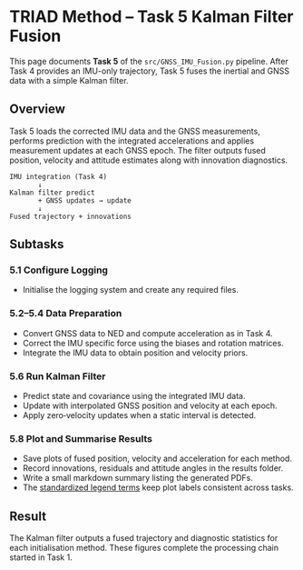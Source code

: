 # TRIAD Method – Task 5 Kalman Filter Fusion

This page documents **Task 5** of the `src/GNSS_IMU_Fusion.py` pipeline. After Task 4 provides an IMU-only trajectory, Task 5 fuses the inertial and GNSS data with a simple Kalman filter.

## Overview

Task 5 loads the corrected IMU data and the GNSS measurements, performs prediction with the integrated accelerations and applies measurement updates at each GNSS epoch. The filter outputs fused position, velocity and attitude estimates along with innovation diagnostics.

```
IMU integration (Task 4)
       ↓
Kalman filter predict
       + GNSS updates → update
       ↓
Fused trajectory + innovations
```

## Subtasks

### 5.1 Configure Logging
- Initialise the logging system and create any required files.

### 5.2–5.4 Data Preparation
- Convert GNSS data to NED and compute acceleration as in Task 4.
- Correct the IMU specific force using the biases and rotation matrices.
- Integrate the IMU data to obtain position and velocity priors.

### 5.6 Run Kalman Filter
- Predict state and covariance using the integrated IMU data.
- Update with interpolated GNSS position and velocity at each epoch.
- Apply zero‑velocity updates when a static interval is detected.

### 5.8 Plot and Summarise Results
- Save plots of fused position, velocity and acceleration for each method.
- Record innovations, residuals and attitude angles in the results folder.
- Write a small markdown summary listing the generated PDFs.
- The [standardized legend terms](PlottingChecklist.md#standardized-legend-terms) keep plot labels consistent across tasks.

## Result

The Kalman filter outputs a fused trajectory and diagnostic statistics for each initialisation method. These figures complete the processing chain started in Task 1.
